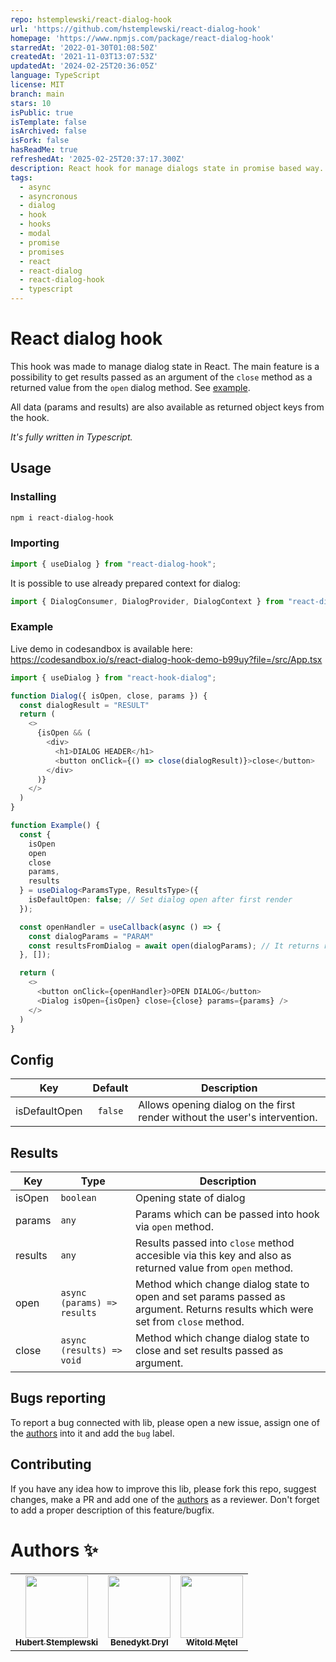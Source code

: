 ```yaml
---
repo: hstemplewski/react-dialog-hook
url: 'https://github.com/hstemplewski/react-dialog-hook'
homepage: 'https://www.npmjs.com/package/react-dialog-hook'
starredAt: '2022-01-30T01:08:50Z'
createdAt: '2021-11-03T13:07:53Z'
updatedAt: '2024-02-25T20:36:05Z'
language: TypeScript
license: MIT
branch: main
stars: 10
isPublic: true
isTemplate: false
isArchived: false
isFork: false
hasReadMe: true
refreshedAt: '2025-02-25T20:37:17.300Z'
description: React hook for manage dialogs state in promise based way.
tags:
  - async
  - asyncronous
  - dialog
  - hook
  - hooks
  - modal
  - promise
  - promises
  - react
  - react-dialog
  - react-dialog-hook
  - typescript
---
```


# React dialog hook

This hook was made to manage dialog state in React. The main feature is a possibility to get results passed as an argument of the `close` method as a returned value from the `open` dialog method. See [example](#example).

All data (params and results) are also available as returned object keys from the hook.

_It's fully written in Typescript._

## Usage

### Installing

```sh
npm i react-dialog-hook
```

### Importing

```typescript
import { useDialog } from "react-dialog-hook";
```

It is possible to use already prepared context for dialog:

```typescript
import { DialogConsumer, DialogProvider, DialogContext } from "react-dialog-hook";
```

### Example

Live demo in codesandbox is available here: https://codesandbox.io/s/react-dialog-hook-demo-b99uy?file=/src/App.tsx

```typescript
import { useDialog } from "react-hook-dialog";

function Dialog({ isOpen, close, params }) {
  const dialogResult = "RESULT"
  return (
    <>
      {isOpen && (
        <div>
          <h1>DIALOG HEADER</h1>
          <button onClick={() => close(dialogResult)}>close</button>
        </div>
      )}
    </>
  )
}

function Example() {
  const {
    isOpen
    open
    close
    params,
    results
  } = useDialog<ParamsType, ResultsType>({
    isDefaultOpen: false; // Set dialog open after first render
  });

  const openHandler = useCallback(async () => {
    const dialogParams = "PARAM"
    const resultsFromDialog = await open(dialogParams); // It returns results passed as argument to close method
  }, []);

  return (
    <>
      <button onClick={openHandler}>OPEN DIALOG</button>
      <Dialog isOpen={isOpen} close={close} params={params} />
    </>
  )
}
```

## Config

| Key           | Default | Description                                                                |
| ------------- | :-----: | -------------------------------------------------------------------------- |
| isDefaultOpen | `false` | Allows opening dialog on the first render without the user's intervention. |

## Results

| Key     | Type                        | Description                                                                                                                     |
| ------- | --------------------------- | ------------------------------------------------------------------------------------------------------------------------------- |
| isOpen  | `boolean`                   | Opening state of dialog                                                                                                         |
| params  | `any`                       | Params which can be passed into hook via `open` method.                                                                         |
| results | `any`                       | Results passed into `close` method accesible via this key and also as returned value from `open` method.                        |
| open    | `async (params) => results` | Method which change dialog state to open and set params passed as argument. Returns results which were set from `close` method. |
| close   | `async (results) => void`   | Method which change dialog state to close and set results passed as argument.                                                   |

## Bugs reporting

To report a bug connected with lib, please open a new issue, assign one of the [authors](#authors) into it and add the `bug` label.

## Contributing

If you have any idea how to improve this lib, please fork this repo, suggest changes, make a PR and add one of the [authors](#authors) as a reviewer. Don't forget to add a proper description of this feature/bugfix.

# Authors ✨

<table>
  <tr>
    <td align="center"><a href="https://github.com/hstemplewski"><img src="https://avatars.githubusercontent.com/u/25898331?s=460&u=a1489c65ba165f83cdbca99778f224882ea7cdff&v=4" width="100px;" alt=""/><br /><sub><b>Hubert Stemplewski</b></sub></a></td>
    <td align="center"><a href="https://github.com/benedyktdryl"><img src="https://avatars.githubusercontent.com/u/576068?s=400&u=60be2bede95aad024ead28cfc91ece157ec51f70&v=4" width="100px;" alt=""/><br /><sub><b>Benedykt Dryl</b></sub></a></td>
    <td align="center"><a href="https://github.com/witoldmetel"><img src="https://avatars.githubusercontent.com/u/31034370?v=4" width="100px;" alt=""/><br /><sub><b>Witold Mętel</b></sub></a></td>
  </tr>
</table>
